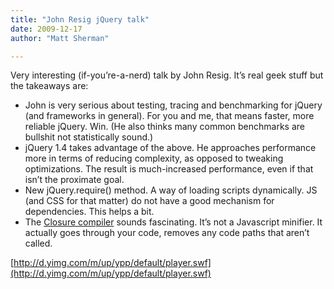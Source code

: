 ```yaml
---
title: "John Resig jQuery talk"
date: 2009-12-17
author: "Matt Sherman"

---
```


Very interesting (if-you’re-a-nerd) talk by John Resig. It’s real geek stuff but the takeaways are:

*   John is very serious about testing, tracing and benchmarking for jQuery (and frameworks in general). For you and me, that means faster, more reliable jQuery. Win. (He also thinks many common benchmarks are bullshit not statistically sound.)
*   jQuery 1.4 takes advantage of the above. He approaches performance more in terms of reducing complexity, as opposed to tweaking optimizations. The result is much-increased performance, even if that isn’t the proximate goal.
*   New jQuery.require() method. A way of loading scripts dynamically. JS (and CSS for that matter) do not have a good mechanism for dependencies. This helps a bit.
*   The [Closure compiler](http://code.google.com/closure/compiler/) sounds fascinating. It’s not a Javascript minifier. It actually goes through your code, removes any code paths that aren’t called.

[http://d.yimg.com/m/up/ypp/default/player.swf](http://d.yimg.com/m/up/ypp/default/player.swf)
